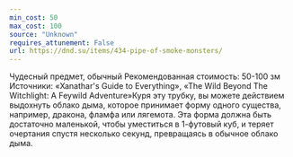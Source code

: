 ```yaml
---
min_cost: 50
max_cost: 100
source: "Unknown"
requires_attunement: False
url: https://dnd.su/items/434-pipe-of-smoke-monsters/
---
```


Чудесный предмет, обычный
Рекомендованная стоимость: 50-100 зм
Источники: «Xanathar's Guide to Everything», «The Wild Beyond The Witchlight: A Feywild Adventure»Куря эту трубку, вы можете действием выдохнуть облако дыма, которое принимает форму одного существа, например, дракона, фламфа или лягемота. Эта форма должна быть достаточно маленькой, чтобы уместиться в 1-футовый куб, и теряет очертания спустя несколько секунд, превращаясь в обычное облако дыма.